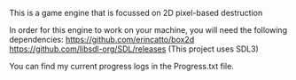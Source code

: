 This is a game engine that is focussed on 2D pixel-based destruction

In order for this engine to work on your machine, you will need the following dependencies: 
https://github.com/erincatto/box2d
https://github.com/libsdl-org/SDL/releases (This project uses SDL3)

You can find my current progress logs in the Progress.txt file.

